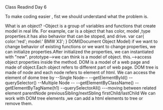 Class Readind Day 6

To make coding easier , fist we should understand what the problem is.

What is an object?
-Object is a group of variables and functions that create model in  real life. For example,
car is a object that has color, model ,type properties.it has also behavior that can be stoped, and drive.
var car{
  color:'red';
  model:' BMW X3';
  }
DOM(Document Object Model)
if we want to change behavior of existing functions or we want to change properties, we can initialize properties.After initialized the properties, we can instantiated with "new".
prototype-->we can think is a model of object.
this.-->access object properties inside the method.
DOM is a model of a web page and made of object.Each object refers to different part of web page.
DOM tree is made of node and each node refers to element of html.
We can access the element of dome tree by
--Single Node--
 --getElementById()
 --querySelector()
 --Multiple Node --
 --getElementByClassName()
 --getElementByTagName(h1)
 --querySelectorAll()
 ---moving between related element
 parentNode
 previousSibling/nextSbling
 firstChild/lastChild
We can work with DOM tree elements ,we can add a html elements to tree or  remove them.
